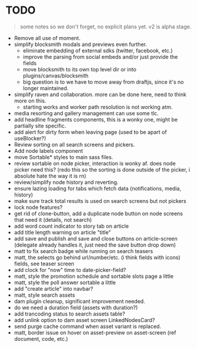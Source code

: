 # TODO

> some notes so we don't forget, no explicit plans yet.  v2 is alpha stage.

* Remove all use of moment.
* simplify blocksmith modals and previews even further.
  * eliminate embedding of external sdks (twitter, facebook, etc.)
  * improve the parsing from social embeds and/or just provide the fields
  * move blocksmith to its own top level dir or into plugins/canvas/blocksmith
  * big question is to we have to move away from draftjs, since it's no longer maintained.
* simplify raven and collaboration.  more can be done here, need to think more on this.
  * starting works and worker path resolution is not working atm.
* media resorting and gallery management can use some tlc.
* add headline fragments components, this is a wonky one, might be partially site specific.
* add alert for dirty form when leaving page (used to be apart of useBlocker?)
* Review sorting on all search screens and pickers.
* Add node labels component
* move Sortable* styles to main sass files.
* review sortable on node picker, interaction is wonky af.  does node picker need this? (redo this so the sorting is done outside of the picker, i absolute hate the way it is rn)
* review/simplify node history and reverting.
* ensure lazing loading for tabs which fetch data (notifications, media, history)
* make sure track total results is used on search screens but not pickers
* lock node features?
* get rid of clone-button, add a duplicate node button on node screens that need it (details, not search)
* add word count indicator to story tab on article
* add title length warning on article "title"
* add save and publish and save and close buttons on article-screen (delegate already handles it, just need the save button drop down)
* matt to fix search badge while running on search teasers
* matt, the selects go behind url/number/etc. (i think fields with icons) fields, see teaser screen
* add clock for "now" time to date-picker-field?
* matt, style the promotion schedule and sortable slots page a little
* matt, style the poll answer sortable a little
* add "create article" into navbar?
* matt, style search assets
* dam plugin cleanup, significant improvement needed.
* do we need a duration field (assets with duration?)
* add trancoding status to search assets table?
* add unlink option to dam asset screen LinkedNodesCard?
* send purge cache command when asset variant is replaced.
* matt, border issue on hover on asset-preview on asset-screen (ref document, code, etc.)
